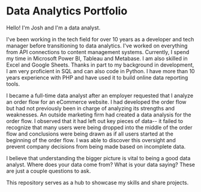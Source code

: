 # Data Analytics Portfolio
Hello! I'm Josh and I'm a data analyst.

I've been working in the tech field for over 10 years as a developer and tech manager before transitioning to data analytics. I've worked on everything from API connections to content management systems.  Currently, I spend my time in Microsoft Power BI, Tableau and Metabase. I am also skilled in Excel and Google Sheets. Thanks in part to my background in development, I am very proficient in SQL and can also code in Python. I have more than 10 years experience with PHP and have used it to build online data reporting tools.

I became a full-time data analyst after an employer requested that I analyze an order flow for an eCommerce website. I had developed the order flow but had not previously been in charge of analyzing its strengths and weaknesses. An outside marketing firm had created a data analysis for the order flow. I observed that it had left out key pieces of data-- it failed to recognize that many users were being dropped into the middle of the order flow and conclusions were being drawn as if all users started at the beginning of the order flow. I was able to discover this oversight and prevent company decisions from being made based on incomplete data.

I believe that understanding the bigger picture is vital to being a good data analyst. Where does your data come from? What is your data saying? These are just a couple questions to ask.

This repository serves as a hub to showcase my skills and share projects.

